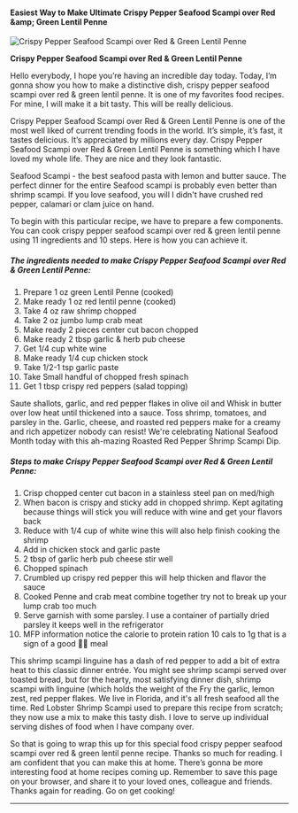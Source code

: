             

#### Easiest Way to Make Ultimate Crispy Pepper Seafood Scampi over Red &amp;amp; Green Lentil Penne

![Crispy Pepper Seafood Scampi over Red &amp; Green Lentil Penne](https://img-global.cpcdn.com/recipes/95f76e7ae35a5e33/751x532cq70/crispy-pepper-seafood-scampi-over-red-green-lentil-penne-recipe-main-photo.jpg)

**Crispy Pepper Seafood Scampi over Red &amp; Green Lentil Penne**

Hello everybody, I hope you’re having an incredible day today. Today, I’m gonna show you how to make a distinctive dish, crispy pepper seafood scampi over red & green lentil penne. It is one of my favorites food recipes. For mine, I will make it a bit tasty. This will be really delicious.

Crispy Pepper Seafood Scampi over Red & Green Lentil Penne is one of the most well liked of current trending foods in the world. It’s simple, it’s fast, it tastes delicious. It’s appreciated by millions every day. Crispy Pepper Seafood Scampi over Red & Green Lentil Penne is something which I have loved my whole life. They are nice and they look fantastic.

Seafood Scampi - the best seafood pasta with lemon and butter sauce. The perfect dinner for the entire Seafood scampi is probably even better than shrimp scampi. If you love seafood, you will I didn't have crushed red pepper, calamari or clam juice on hand.

To begin with this particular recipe, we have to prepare a few components. You can cook crispy pepper seafood scampi over red & green lentil penne using 11 ingredients and 10 steps. Here is how you can achieve it.

##### The ingredients needed to make Crispy Pepper Seafood Scampi over Red & Green Lentil Penne:

1.  Prepare 1 oz green Lentil Penne (cooked)
2.  Make ready 1 oz red lentil penne (cooked)
3.  Take 4 oz raw shrimp chopped
4.  Take 2 oz jumbo lump crab meat
5.  Make ready 2 pieces center cut bacon chopped
6.  Make ready 2 tbsp garlic & herb pub cheese
7.  Get 1/4 cup white wine
8.  Make ready 1/4 cup chicken stock
9.  Take 1/2-1 tsp garlic paste
10.  Take Small handful of chopped fresh spinach
11.  Get 1 tbsp crispy red peppers (salad topping)

Saute shallots, garlic, and red pepper flakes in olive oil and Whisk in butter over low heat until thickened into a sauce. Toss shrimp, tomatoes, and parsley in the. Garlic, cheese, and roasted red peppers make for a creamy and rich appetizer nobody can resist! We're celebrating National Seafood Month today with this ah-mazing Roasted Red Pepper Shrimp Scampi Dip.

##### Steps to make Crispy Pepper Seafood Scampi over Red & Green Lentil Penne:

1.  Crisp chopped center cut bacon in a stainless steel pan on med/high
2.  When bacon is crispy and sticky add in chopped shrimp. Kept agitating because things will stick you will reduce with wine and get your flavors back
3.  Reduce with 1/4 cup of white wine this will also help finish cooking the shrimp
4.  Add in chicken stock and garlic paste
5.  2 tbsp of garlic herb pub cheese stir well
6.  Chopped spinach
7.  Crumbled up crispy red pepper this will help thicken and flavor the sauce
8.  Cooked Penne and crab meat combine together try not to break up your lump crab too much
9.  Serve garnish with some parsley. I use a container of partially dried parsley it keeps well in the refrigerator
10.  MFP information notice the calorie to protein ration 10 cals to 1g that is a sign of a good 💪🏻 meal

This shrimp scampi linguine has a dash of red pepper to add a bit of extra heat to this classic dinner entrée. You might see shrimp scampi served over toasted bread, but for the hearty, most satisfying dinner dish, shrimp scampi with linguine (which holds the weight of the Fry the garlic, lemon zest, red pepper flakes. We live in Florida, and it's all fresh seafood all the time. Red Lobster Shrimp Scampi used to prepare this recipe from scratch; they now use a mix to make this tasty dish. I love to serve up individual serving dishes of food when I have company over.

So that is going to wrap this up for this special food crispy pepper seafood scampi over red & green lentil penne recipe. Thanks so much for reading. I am confident that you can make this at home. There’s gonna be more interesting food at home recipes coming up. Remember to save this page on your browser, and share it to your loved ones, colleague and friends. Thanks again for reading. Go on get cooking!

* * *